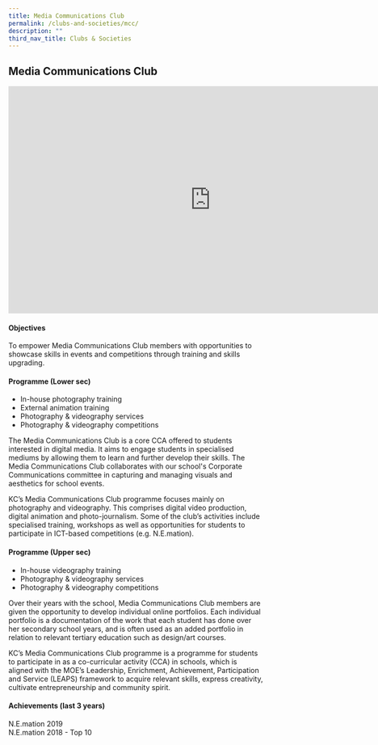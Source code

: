 ```yaml
---
title: Media Communications Club
permalink: /clubs-and-societies/mcc/
description: ""
third_nav_title: Clubs & Societies
---
```

## Media Communications Club

<iframe allowfullscreen="true" height="450" width="800" frameborder="0" src="https://docs.google.com/presentation/d/e/2PACX-1vT920NK1Pd7J5qsC0mOwMRD7aV7sGIK-RSG06PjH1VWQIv79LqCoAX7KjHhHjHjOCKAc3dvx1xmO0Ks/embed?start=false&amp;loop=false&amp;delayms=3000"></iframe>

#### Objectives

To empower Media Communications Club members with opportunities to showcase skills in events and competitions through training and skills upgrading.

#### Programme (Lower sec)

*   In-house photography training
*   External animation training
*   Photography &amp; videography services
*   Photography &amp; videography competitions

The Media Communications Club is a core CCA offered to students interested in digital media. It aims to engage students in specialised mediums by allowing them to learn and further develop their skills. The Media Communications Club collaborates with our school's Corporate Communications committee in capturing and managing visuals and aesthetics for school events.

KC’s Media Communications Club programme focuses mainly on photography and videography. This comprises digital video production, digital animation and photo-journalism. Some of the club’s activities include specialised training, workshops as well as opportunities for students to participate in ICT-based competitions (e.g. N.E.mation).

#### Programme (Upper sec)

*   In-house videography training
*   Photography &amp; videography services
*   Photography &amp; videography competitions

Over their years with the school, Media Communications Club members are given the opportunity to develop individual online portfolios. Each individual portfolio is a documentation of the work that each student has done over her secondary school years, and is often used as an added portfolio in relation to relevant tertiary education such as design/art courses.

KC’s Media Communications Club programme is a programme for students to participate in as a co-curricular activity (CCA) in schools, which is aligned with the MOE’s Leadership, Enrichment, Achievement, Participation and Service (LEAPS) framework to acquire relevant skills, express creativity, cultivate entrepreneurship and community spirit.

#### Achievements (last 3 years)

N.E.mation 2019<br>
N.E.mation 2018 - Top 10<br>